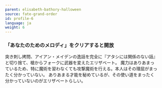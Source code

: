 ```yaml
---
parent: elisabeth-bathory-halloween
source: fate-grand-order
id: profile-6
language: ja
weight: 6
---
```


### 「あなたのためのメロディ」をクリアすると開放

突き刺し拷問、アイアン・メイデンの逸話を完全に『アタシには関係のない話』と切り捨て、槍からフォークに武器を変えたエリザベート。
魔力はありあまっているため、特に魔術を習わなくても攻撃魔術を行える。本人はその理屈がまったく分かっていない。
ありあまる才能を秘めているが、その使い道をまったく分かっていないのがエリザベートらしい。
